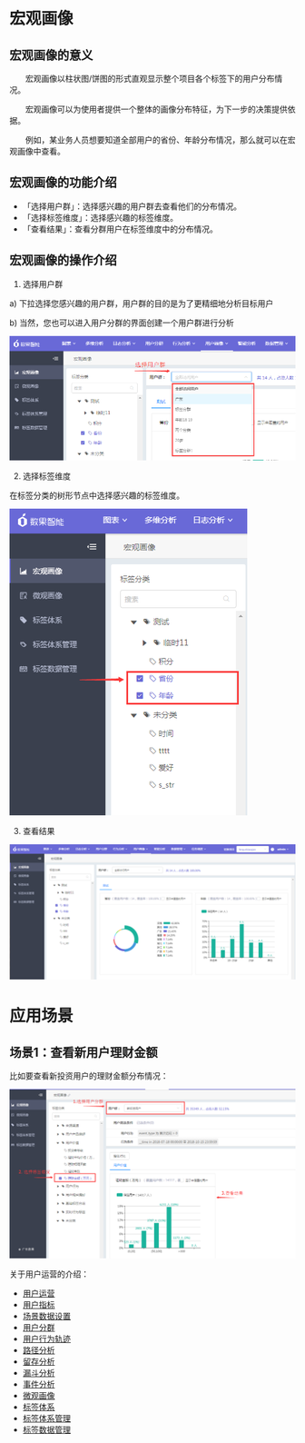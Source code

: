 # 宏观画像

## 宏观画像的意义
&emsp;&emsp;宏观画像以柱状图/饼图的形式直观显示整个项目各个标签下的用户分布情况。

&emsp;&emsp;宏观画像可以为使用者提供一个整体的画像分布特征，为下一步的决策提供依据。

&emsp;&emsp;例如，某业务人员想要知道全部用户的省份、年龄分布情况，那么就可以在宏观画像中查看。

## 宏观画像的功能介绍  
  * 「选择用户群」：选择感兴趣的用户群去查看他们的分布情况。
  * 「选择标签维度」：选择感兴趣的标签维度。
  * 「查看结果」：查看分群用户在标签维度中的分布情况。


## 宏观画像的操作介绍  

1. 选择用户群

  a)	下拉选择您感兴趣的用户群，用户群的目的是为了更精细地分析目标用户

  b)	当然，您也可以进入用户分群的界面创建一个用户群进行分析

![](/assets/user/macro-portrait-1.png)

2. 选择标签维度

  在标签分类的树形节点中选择感兴趣的标签维度。

![](/assets/user/macro-portrait2.png)

3. 查看结果

![](/assets/user/macro-portrait-3.png)

# 应用场景

## 场景1：查看新用户理财金额
  比如要查看新投资用户的理财金额分布情况：   
  
![](/assets/user/macro-portrait-4.png) 
 


关于用户运营的介绍：
  * [用户运营](user-operation.md)
  * [用户指标](user-quota.md)
  * [场景数据设置](user-operation.md#scene-setting)
  * [用户分群](user-segmentation.md)
  * [用户行为轨迹](user-segmentation.md#behavior-trace)
  * [路径分析](path-analytics.md)
  * [留存分析](retation-analytics.md)
  * [漏斗分析](funnel-analytics.md)
  * [事件分析](event-analytics.md)
  * [微观画像](micro-portrait.md)
  * [标签体系](tag-system.md)      
  * [标签体系管理](tag-system-manager.md)  
  * [标签数据管理](tag-data-manager.md)    